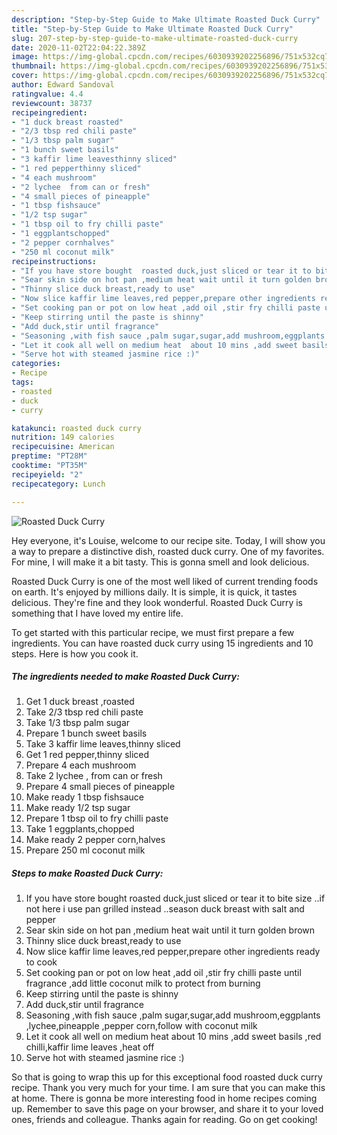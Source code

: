 ```yaml
---
description: "Step-by-Step Guide to Make Ultimate Roasted Duck Curry"
title: "Step-by-Step Guide to Make Ultimate Roasted Duck Curry"
slug: 207-step-by-step-guide-to-make-ultimate-roasted-duck-curry
date: 2020-11-02T22:04:22.389Z
image: https://img-global.cpcdn.com/recipes/6030939202256896/751x532cq70/roasted-duck-curry-recipe-main-photo.jpg
thumbnail: https://img-global.cpcdn.com/recipes/6030939202256896/751x532cq70/roasted-duck-curry-recipe-main-photo.jpg
cover: https://img-global.cpcdn.com/recipes/6030939202256896/751x532cq70/roasted-duck-curry-recipe-main-photo.jpg
author: Edward Sandoval
ratingvalue: 4.4
reviewcount: 38737
recipeingredient:
- "1 duck breast roasted"
- "2/3 tbsp red chili paste"
- "1/3 tbsp palm sugar"
- "1 bunch sweet basils"
- "3 kaffir lime leavesthinny sliced"
- "1 red pepperthinny sliced"
- "4 each mushroom"
- "2 lychee  from can or fresh"
- "4 small pieces of pineapple"
- "1 tbsp fishsauce"
- "1/2 tsp sugar"
- "1 tbsp oil to fry chilli paste"
- "1 eggplantschopped"
- "2 pepper cornhalves"
- "250 ml coconut milk"
recipeinstructions:
- "If you have store bought  roasted duck,just sliced or tear it to bite size ..if not here i use pan grilled instead ..season duck breast with salt and pepper"
- "Sear skin side on hot pan ,medium heat wait until it turn golden brown"
- "Thinny slice duck breast,ready to use"
- "Now slice kaffir lime leaves,red pepper,prepare other ingredients ready to cook"
- "Set cooking pan or pot on low heat ,add oil ,stir fry chilli paste until fragrance ,add little coconut milk to protect from burning"
- "Keep stirring until the paste is shinny"
- "Add duck,stir until fragrance"
- "Seasoning ,with fish sauce ,palm sugar,sugar,add mushroom,eggplants ,lychee,pineapple ,pepper corn,follow with coconut milk"
- "Let it cook all well on medium heat  about 10 mins ,add sweet basils ,red chilli,kaffir lime leaves ,heat off"
- "Serve hot with steamed jasmine rice :)"
categories:
- Recipe
tags:
- roasted
- duck
- curry

katakunci: roasted duck curry 
nutrition: 149 calories
recipecuisine: American
preptime: "PT28M"
cooktime: "PT35M"
recipeyield: "2"
recipecategory: Lunch

---
```



![Roasted Duck Curry](https://img-global.cpcdn.com/recipes/6030939202256896/751x532cq70/roasted-duck-curry-recipe-main-photo.jpg)

Hey everyone, it's Louise, welcome to our recipe site. Today, I will show you a way to prepare a distinctive dish, roasted duck curry. One of my favorites. For mine, I will make it a bit tasty. This is gonna smell and look delicious.

Roasted Duck Curry is one of the most well liked of current trending foods on earth. It's enjoyed by millions daily. It is simple, it is quick, it tastes delicious. They're fine and they look wonderful. Roasted Duck Curry is something that I have loved my entire life.




To get started with this particular recipe, we must first prepare a few ingredients. You can have roasted duck curry using 15 ingredients and 10 steps. Here is how you cook it.

<!--inarticleads1-->

##### The ingredients needed to make Roasted Duck Curry:

1. Get 1 duck breast ,roasted
1. Take 2/3 tbsp red chili paste
1. Take 1/3 tbsp palm sugar
1. Prepare 1 bunch sweet basils
1. Take 3 kaffir lime leaves,thinny sliced
1. Get 1 red pepper,thinny sliced
1. Prepare 4 each mushroom
1. Take 2 lychee , from can or fresh
1. Prepare 4 small pieces of pineapple
1. Make ready 1 tbsp fishsauce
1. Make ready 1/2 tsp sugar
1. Prepare 1 tbsp oil to fry chilli paste
1. Take 1 eggplants,chopped
1. Make ready 2 pepper corn,halves
1. Prepare 250 ml coconut milk




<!--inarticleads2-->

##### Steps to make Roasted Duck Curry:

1. If you have store bought  roasted duck,just sliced or tear it to bite size ..if not here i use pan grilled instead ..season duck breast with salt and pepper
1. Sear skin side on hot pan ,medium heat wait until it turn golden brown
1. Thinny slice duck breast,ready to use
1. Now slice kaffir lime leaves,red pepper,prepare other ingredients ready to cook
1. Set cooking pan or pot on low heat ,add oil ,stir fry chilli paste until fragrance ,add little coconut milk to protect from burning
1. Keep stirring until the paste is shinny
1. Add duck,stir until fragrance
1. Seasoning ,with fish sauce ,palm sugar,sugar,add mushroom,eggplants ,lychee,pineapple ,pepper corn,follow with coconut milk
1. Let it cook all well on medium heat  about 10 mins ,add sweet basils ,red chilli,kaffir lime leaves ,heat off
1. Serve hot with steamed jasmine rice :)




So that is going to wrap this up for this exceptional food roasted duck curry recipe. Thank you very much for your time. I am sure that you can make this at home. There is gonna be more interesting food in home recipes coming up. Remember to save this page on your browser, and share it to your loved ones, friends and colleague. Thanks again for reading. Go on get cooking!
